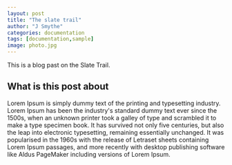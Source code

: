 ```yaml
---
layout: post
title: "The slate trail"
author: "J Smythe"
categories: documentation
tags: [documentation,sample]
image: photo.jpg
---
```


This is a blog past on the Slate Trail.

## What is this post about

Lorem Ipsum is simply dummy text of the printing and typesetting industry. Lorem Ipsum has been the industry's standard dummy text ever since the 1500s, when an unknown printer took a galley of type and scrambled it to make a type specimen book. It has survived not only five centuries, but also the leap into electronic typesetting, remaining essentially unchanged. It was popularised in the 1960s with the release of Letraset sheets containing Lorem Ipsum passages, and more recently with desktop publishing software like Aldus PageMaker including versions of Lorem Ipsum.


